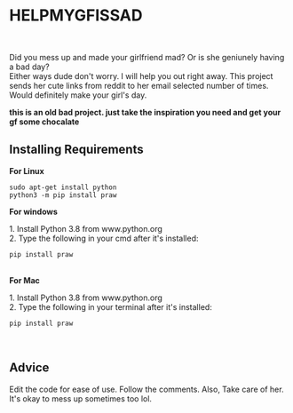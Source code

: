 <h1>HELPMYGFISSAD</h1>
<br>
<p>Did you mess up and made your girlfriend mad? Or is she geniunely having a bad day?<br>Either ways dude
don't worry. I will help you out right away. This project sends her cute links from reddit to her email selected number of times. Would definitely make your girl's day.</p>
<b>this is an old bad project. just take the inspiration you need and get your gf some chocalate</b>
<br>
<h2>Installing Requirements</h2>
<b>For Linux</b>

```
sudo apt-get install python
python3 -m pip install praw
```
<b>For windows</b>
<p>1. Install Python 3.8 from www.python.org<br>2. Type the following in your cmd after it's installed:</p>

```
pip install praw
```
<br>
<b>For Mac</b>
<p>1. Install Python 3.8 from www.python.org<br>2. Type the following in your terminal after it's installed:</p>

```
pip install praw
```
<br>
<h2>Advice</h2>
<p>Edit the code for ease of use. Follow the comments. Also, Take care of her. It's okay to mess up sometimes too lol.</p>

